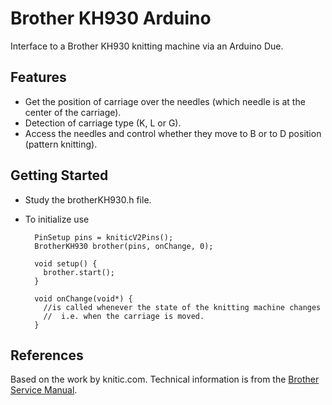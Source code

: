Brother KH930 Arduino
=====================

Interface to a Brother KH930 knitting machine via an Arduino Due.

Features
--------
* Get the position of carriage over the needles (which needle is at the center of the carriage).
* Detection of carriage type (K, L or G).
* Access the needles and control whether they move to B or to D position (pattern knitting).


Getting Started
---------------
* Study the brotherKH930.h file.
* To initialize use

        PinSetup pins = kniticV2Pins();
        BrotherKH930 brother(pins, onChange, 0);

        void setup() {
          brother.start();
        }

        void onChange(void*) {
          //is called whenever the state of the knitting machine changes
          //  i.e. when the carriage is moved.
        }


References
----------
Based on the work by knitic.com. Technical information is from the
[Brother Service Manual](https://github.com/msiegenthaler/knitting/blob/master/Manuals/Technical/Service%20Manual%20KH930%20incl.%20KG89II.pdf).
